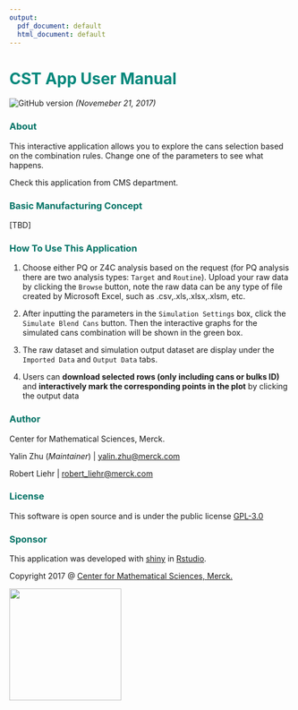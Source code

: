 ```yaml
---
output:
  pdf_document: default
  html_document: default
---
```

# **<span style="color:#00877B"> CST App User Manual </span>**

![GitHub version](https://badge.fury.io/gh/allenzhuaz%2Fcanselect.svg) *(Novemeber 21, 2017)*

### <span style="color:#007265"> About </span>

This interactive application allows you to explore the cans selection based on the combination rules. Change one of the parameters to see what happens.

Check this application from CMS department.

###  <span style="color:#007265">Basic Manufacturing Concept </span>


[TBD]


### <span style="color:#007265"> How To Use This Application </span> 


1. Choose either PQ or Z4C analysis based on the request (for PQ analysis there are two analysis types: `Target` and `Routine`). Upload your raw data by clicking the `Browse` button, 
note the raw data can be any type of file created by Microsoft Excel, such as .csv,.xls,.xlsx,.xlsm, etc.


2. After inputting the parameters in the `Simulation Settings` box, click the `Simulate Blend Cans` button. Then the interactive graphs for the simulated cans combination will be shown in the green box.

3. The raw dataset and simulation output dataset are display under the `Imported Data` and `Output Data` tabs.

4. Users can **download selected rows (only including cans or bulks ID)** and **interactively mark the corresponding points in the plot** by clicking the output data






### <span style="color:#007265"> Author </span>

Center for Mathematical Sciences, Merck.

Yalin Zhu (*Maintainer*) | yalin.zhu@merck.com

Robert Liehr | robert_liehr@merck.com

### <span style="color:#007265"> License </span>

This software is open source and is under the public license [GPL-3.0](http://www.gnu.org/licenses/gpl-3.0.en.html)


### <span style="color:#007265"> Sponsor

This application was developed with [shiny](http://shiny.rstudio.com/) in 
[Rstudio](https://www.rstudio.com/).

Copyright 2017 @ [Center for Mathematical Sciences, Merck.](http://teamspace.merck.com/sites/CMSStatsTrng/default.aspx)

<img src="mercklogo.jpg" width="200">
